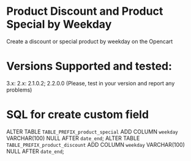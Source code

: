 # Product Discount and Product Special by Weekday
Create a discount or special product by weekday on the Opencart

# Versions Supported and tested:
3.x: 
2.x: 2.1.0.2; 2.2.0.0
(Please, test in your version and report any problems)


# SQL for create custom field
ALTER TABLE `TABLE_PREFIX_product_special` ADD COLUMN `weekday` VARCHAR(100) NULL AFTER `date_end`; 
ALTER TABLE `TABLE_PREFIX_product_discount` ADD COLUMN `weekday` VARCHAR(100) NULL AFTER `date_end`; 

